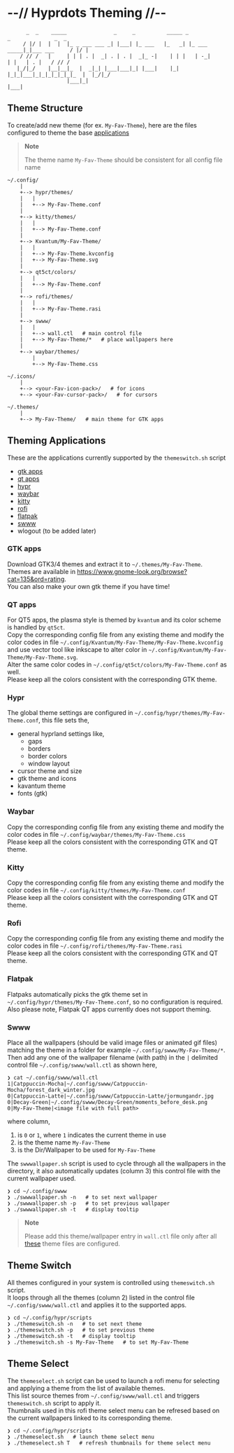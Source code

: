 # --// Hyprdots Theming //--

```shell
      _  _    _____               _     _          _____ _             _              _  _ 
     / |/ |  |  |  |_ _ ___ ___ _| |___| |_ ___   |_   _| |_ ___ _____|_|___ ___     / |/ |
    / // /   |     | | | . |  _| . | . |  _|_ -|    | | |   | -_|     | |   | . |   / // / 
   |_/|_/    |__|__|_  |  _|_| |___|___|_| |___|    |_| |_|_|___|_|_|_|_|_|_|_  |  |_/|_/  
                   |___|_|                                                  |___|          
```


## Theme Structure

To create/add new theme (for ex. `My-Fav-Theme`), here are the files configured to theme the base [applications](#theming-applications)

> **Note**
>
> The theme name `My-Fav-Theme` should be consistent for all config file name

```shell
~/.config/
    |
    +--> hypr/themes/
    |   |
    |   +--> My-Fav-Theme.conf
    |
    +--> kitty/themes/
    |   |
    |   +--> My-Fav-Theme.conf
    |
    +--> Kvantum/My-Fav-Theme/
    |   |
    |   +--> My-Fav-Theme.kvconfig
    |   +--> My-Fav-Theme.svg
    |
    +--> qt5ct/colors/
    |   |
    |   +--> My-Fav-Theme.conf
    |
    +--> rofi/themes/
    |   |
    |   +--> My-Fav-Theme.rasi
    |
    +--> swww/
    |   |
    |   +--> wall.ctl   # main control file
    |   +--> My-Fav-Theme/*   # place wallpapers here
    |
    +--> waybar/themes/
        |
        +--> My-Fav-Theme.css

~/.icons/
    |
    +--> <your-Fav-icon-pack>/   # for icons
    +--> <your-Fav-cursor-pack>/   # for cursors

~/.themes/
    |
    +--> My-Fav-Theme/   # main theme for GTK apps
```


## Theming Applications

These are the applications currently supported by the `themeswitch.sh` script
- [gtk apps](#gtk-apps)
- [qt apps](#qt-apps)
- [hypr](#hypr)
- [waybar](#waybar)
- [kitty](#kitty)
- [rofi](#rofi)
- [flatpak](#flatpak)
- [swww](#swww)
- wlogout (to be added later)


### GTK apps

Download GTK3/4 themes and extract it to `~/.themes/My-Fav-Theme`.   
Themes are available in https://www.gnome-look.org/browse?cat=135&ord=rating.   
You can also make your own gtk theme if you have time!   


### QT apps

For QT5 apps, the plasma style is themed by `kvantum` and its color scheme is handled by `qt5ct`.   
Copy the corresponding config file from any existing theme and modify the color codes in file `~/.config/Kvantum/My-Fav-Theme/My-Fav-Theme.kvconfig` and use vector tool like inkscape to alter color in `~/.config/Kvantum/My-Fav-Theme/My-Fav-Theme.svg`.   
Alter the same color codes in `~/.config/qt5ct/colors/My-Fav-Theme.conf` as well.   
Please keep all the colors consistent with the corresponding GTK theme.   


### Hypr

The global theme settings are configured in `~/.config/hypr/themes/My-Fav-Theme.conf`, this file sets the,
- general hyprland settings like,
    - gaps
    - borders
    - border colors
    - window layout
- cursor theme and size
- gtk theme and icons
- kavantum theme
- fonts (gtk)


### Waybar

Copy the corresponding config file from any existing theme and modify the color codes in file `~/.config/waybar/themes/My-Fav-Theme.css`   
Please keep all the colors consistent with the corresponding GTK and QT theme.   


### Kitty

Copy the corresponding config file from any existing theme and modify the color codes in file `~/.config/kitty/themes/My-Fav-Theme.conf`   
Please keep all the colors consistent with the corresponding GTK and QT theme.   


### Rofi

Copy the corresponding config file from any existing theme and modify the color codes in file `~/.config/rofi/themes/My-Fav-Theme.rasi`   
Please keep all the colors consistent with the corresponding GTK and QT theme.   


### Flatpak

Flatpaks automatically picks the gtk theme set in `~/.config/hypr/themes/My-Fav-Theme.conf`, so no configuration is required.   
Also please note, Flatpak QT apps currently does not support theming.   


### Swww

Place all the wallpapers (should be valid image files or animated gif files) matching the theme in a folder for example `~/.config/swww/My-Fav-Theme/*`.   
Then add any one of the wallpaper filename (with path) in the `|` delimited control file `~/.config/swww/wall.ctl` as shown here,   

```shell
❯ cat ~/.config/swww/wall.ctl
1|Catppuccin-Mocha|~/.config/swww/Catppuccin-Mocha/forest_dark_winter.jpg
0|Catppuccin-Latte|~/.config/swww/Catppuccin-Latte/jormungandr.jpg
0|Decay-Green|~/.config/swww/Decay-Green/moments_before_desk.png
0|My-Fav-Theme|<image file with full path>
```
where column,
1. is `0` or `1`, where `1` indicates the current theme in use
2. is the theme name `My-Fav-Theme`
3. is the Dir/Wallpaper to be used for `My-Fav-Theme`

The `swwwallpaper.sh` script is used to cycle through all the wallpapers in the directory, it also automatically updates (column 3) this control file with the current wallpaper used.   

```shell
❯ cd ~/.config/swww
❯ ./swwwallpaper.sh -n   # to set next wallpaper
❯ ./swwwallpaper.sh -p   # to set previous wallpaper
❯ ./swwwallpaper.sh -t   # display tooltip
```
> **Note**
>
> Please add this theme/wallpaper entry in `wall.ctl` file only after all [these](#theme-structure) theme files are configured.


## Theme Switch

All themes configured in your system is controlled using `themeswitch.sh` script.   
It loops through all the themes (column 2) listed in the control file `~/.config/swww/wall.ctl` and applies it to the supported apps.   

```shell
❯ cd ~/.config/hypr/scripts
❯ ./themeswitch.sh -n   # to set next theme
❯ ./themeswitch.sh -p   # to set previous theme
❯ ./themeswitch.sh -t   # display tooltip
❯ ./themeswitch.sh -s My-Fav-Theme   # to set My-Fav-Theme
```


## Theme Select

The `themeselect.sh` script can be used to launch a rofi menu for selecting and applying a theme from the list of available themes.   
This list source themes from `~/.config/swww/wall.ctl` and triggers `themeswitch.sh` script to apply it.   
Thumbnails used in this rofi theme select menu can be refresed based on the current wallpapers linked to its corresponding theme.   

```shell
❯ cd ~/.config/hypr/scripts
❯ ./themeselect.sh   # launch theme select menu
❯ ./themeselect.sh T   # refresh thumbnails for theme select menu
```

